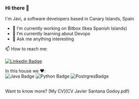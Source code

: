 ### Hi there 👋

I'm Javi, a software developers based in Canary Islands, Spain

- 🔭 I’m currently working on Bitbox (Ikea Spanish Islands)
- 🌱 I’m currently learning about Devops
- 💬 Ask me anything interesting

📫 How to reach me:<br><br>
[![Linkedin Badge](https://img.shields.io/badge/-JavierSantana-blue?style=flat-square&logo=Linkedin&logoColor=white&link=https://www.linkedin.com/in/javiersantanagodoy)](https://www.linkedin.com/in/javiersantanagodoy/)

In this house we :heart::<br>
![Java Badge](
https://img.shields.io/badge/java-%23ED8B00.svg?&style=for-the-badge&logo=java&logoColor=white) 
![Python Badge](
https://img.shields.io/badge/python-%233776AB.svg?&style=flat-square&logo=python&logoColor=white)
![PostrgresBadge](
https://img.shields.io/badge/postgres-%23316192.svg?&style=for-the-badge&logo=postgresql&logoColor=white)

<br>
Want to know more?
[My CV](CV Javier Santana Godoy.pdf)
